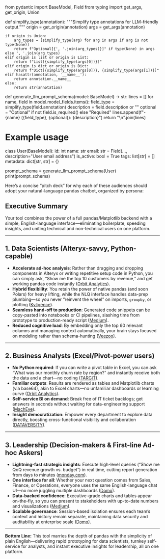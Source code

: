 from pydantic import BaseModel, Field
from typing import get_args, get_origin, Union

def simplify_type(annotation):
    """Simplify type annotations for LLM-friendly output."""
    origin = get_origin(annotation)
    args = get_args(annotation)

    if origin is Union:
        arg_types = [simplify_type(arg) for arg in args if arg is not type(None)]
        return f"Optional[{', '.join(arg_types)}]" if type(None) in args else ', '.join(arg_types)
    elif origin is list or origin is List:
        return f"List[{simplify_type(args[0])}]"
    elif origin is dict or origin is Dict:
        return f"Dict[{simplify_type(args[0])}, {simplify_type(args[1])}]"
    elif hasattr(annotation, '__name__'):
        return annotation.__name__
    else:
        return str(annotation)

def generate_llm_prompt_schema(model: BaseModel) -> str:
    lines = []
    for name, field in model.model_fields.items():
        field_type = simplify_type(field.annotation)
        description = field.description or ""
        optional = "Optional" if not field.is_required() else "Required"
        lines.append(f"- {name} ({field_type}, {optional}): {description}")
    return "\n".join(lines)

# Example usage
class User(BaseModel):
    id: int
    name: str
    email: str = Field(..., description="User email address")
    is_active: bool = True
    tags: list[str] = []
    metadata: dict[str, str] = {}

prompt_schema = generate_llm_prompt_schema(User)
print(prompt_schema)






Here’s a concise “pitch deck” for why each of these audiences should adopt your natural-language pandas chatbot, organized by persona:

## Executive Summary

Your tool combines the power of a full pandas/Matplotlib backend with a simple, English-language interface—eliminating boilerplate, speeding insights, and uniting technical and non-technical users on one platform.

---

## 1. Data Scientists (Alteryx-savvy, Python-capable)

* **Accelerate ad-hoc analysis**: Rather than dragging and dropping components in Alteryx or writing repetitive setup code in Python, you can simply ask, “Show me the top 10 customers by revenue,” and get working pandas code instantly ([Orbit Analytics][1]).
* **Hybrid flexibility**: You retain the power of native pandas (and soon Polars) for heavy lifting, while the NLQ interface handles data-prep plumbing—so you never “reinvent the wheel” on imports, `groupby`, or plotting ([Kyligence][2]).
* **Seamless hand-off to production**: Generated code snippets can be copy-pasted into notebooks or CI pipelines, slashing time from prototype to production-ready script ([Medium][3]).
* **Reduced cognitive load**: By embedding only the top 60 relevant columns and managing context automatically, your brain stays focused on modeling rather than schema-hunting ([Veezoo][4]).

---

## 2. Business Analysts (Excel/Pivot-power users)

* **No Python required**: If you can write a pivot table in Excel, you can ask “What was our monthly churn rate by region?” and instantly receive both the data and a chart—no coding ([TARGIT][5]).
* **Familiar outputs**: Results are rendered as tables and Matplotlib charts (via base64), akin to Excel charts—no unfamiliar dashboards or learning curve ([Orbit Analytics][1]).
* **Self-service BI on demand**: Break free of IT ticket backlogs; get answers in seconds without waiting for data-engineering support ([MachEye][6]).
* **Insight democratization**: Empower every department to explore data directly, boosting cross-functional visibility and collaboration ([DATAVERSITY][7]).

---

## 3. Leadership (Decision-makers & First-line Ad-hoc Askers)

* **Lightning-fast strategic insights**: Execute high-level queries (“Show me QoQ revenue growth vs. budget”) in real time, cutting report generation from days to minutes ([monday.com][8]).
* **One interface for all**: Whether your next question comes from Sales, Finance, or Operations, everyone uses the same English-language chat UI—no more juggling multiple dashboards ([Domo][9]).
* **Data-backed confidence**: Executive-grade charts and tables appear on-the-fly, so you can present to stakeholders with up-to-date numbers and visualizations ([Medium][10]).
* **Scalable governance**: Session-based isolation ensures each team’s context and history remain separate, maintaining data security and auditability at enterprise scale ([Domo][11]).

---

**Bottom Line:** This tool marries the depth of pandas with the simplicity of plain English—delivering rapid prototyping for data scientists, turnkey self-service for analysts, and instant executive insights for leadership, all on one platform.

[1]: https://www.orbitanalytics.com/blog/mastering-natural-language-query-transforming-data-analytics/?utm_source=chatgpt.com "Mastering Natural Language Query (NLQ) - Orbit Analytics"
[2]: https://kyligence.io/blog/natural-language-query-in-data-analytics/?utm_source=chatgpt.com "Natural Language Query in Analytics: Overview and Examples"
[3]: https://medium.com/%40black_hat7781/python-vs-alteryx-unveiling-the-best-tool-for-your-data-odyssey-a8ca928db4ad?utm_source=chatgpt.com "Python vs Alteryx: Unveiling the Best Tool for Your Data Odyssey"
[4]: https://veezoo.com/blog/natural-language-query-nlq-in-business-intelligence-history-and-comparison/?utm_source=chatgpt.com "Natural Language Query (NLQ) in BI: A brief history and comparison"
[5]: https://www.targit.com/en/blog/benefits-of-self-service-analytics?utm_source=chatgpt.com "Discover Five Benefits of Self-Service Analytics - TARGIT Blog"
[6]: https://www.macheye.com/blog/7-major-benefits-of-self-service-analytics/?utm_source=chatgpt.com "7 Major Benefits of Self Service Analytics | MachEye"
[7]: https://www.dataversity.net/self-service-analytics-pros-and-cons/?utm_source=chatgpt.com "Self-Service Analytics: Pros and Cons - DATAVERSITY"
[8]: https://monday.com/blog/project-management/how-executive-dashboards-help-leaders-make-informed-decisions-with-confidence/?utm_source=chatgpt.com "Executive Dashboards: Make Fast, Smart Business Decisions"
[9]: https://www.domo.com/learn/article/everything-you-need-to-know-about-executive-dashboards?utm_source=chatgpt.com "Everything you need to know about executive dashboards - Domo"
[10]: https://medium.com/%40tyler_48883/creating-executive-dashboards-that-drive-decision-making-bb92172bc2e5?utm_source=chatgpt.com "Creating Executive Dashboards That Drive Decision Making - Medium"
[11]: https://www.domo.com/glossary/what-is-self-service-analytics?utm_source=chatgpt.com "What is self-service analytics? - Domo"
